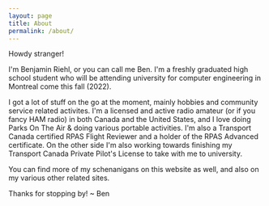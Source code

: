 ```yaml
---
layout: page
title: About
permalink: /about/
---
```


Howdy stranger!

I'm Benjamin Riehl, or you can call me Ben. I'm a freshly graduated high school student who will be attending university for computer engineering in Montreal come this fall (2022). 

I got a lot of stuff on the go at the moment, mainly hobbies and community service related activites. I'm a licensed and active radio amateur (or if you fancy HAM radio) in both Canada and the United States, and I love doing Parks On The Air & doing various portable activities. I'm also a Transport Canada certified RPAS Flight Reviewer and a holder of the RPAS Advanced certificate. On the other side I'm also working towards finishing my Transport Canada Private Pilot's License to take with me to university.

You can find more of my schenanigans on this website as well, and also on my various other related sites. 

Thanks for stopping by! 
~ Ben
